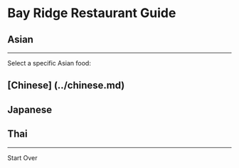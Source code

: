 # Bay Ridge Restaurant Guide
## Asian
---
Select a specific Asian food:
## [Chinese] (../chinese.md)
## Japanese
## Thai
---
Start Over
